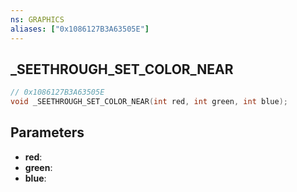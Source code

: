 ```yaml
---
ns: GRAPHICS
aliases: ["0x1086127B3A63505E"]
---
```

## _SEETHROUGH_SET_COLOR_NEAR

```c
// 0x1086127B3A63505E
void _SEETHROUGH_SET_COLOR_NEAR(int red, int green, int blue);
```


## Parameters
* **red**: 
* **green**: 
* **blue**: 

